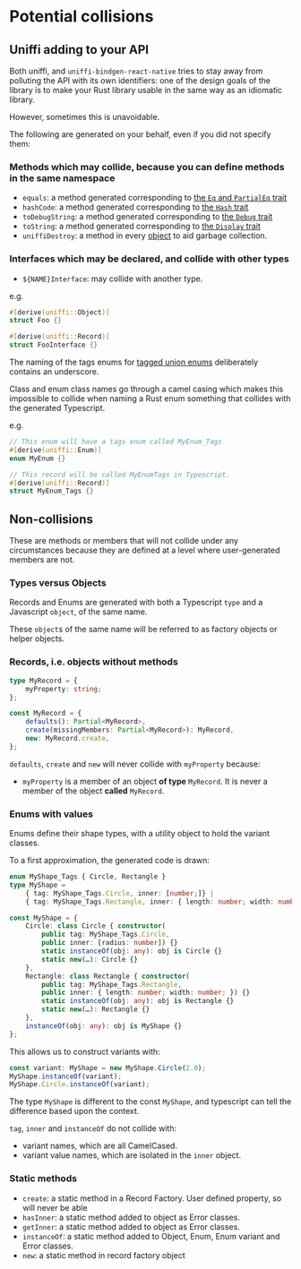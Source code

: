 # Potential collisions

## Uniffi adding to your API

Both uniffi, and `uniffi-bindgen-react-native` tries to stay away from polluting the API with its own identifiers: one of the design goals of the library is to make your Rust library usable in the same way as an idiomatic library.

However, sometimes this is unavoidable.

The following are generated on your behalf, even if you did not specify them:

### Methods which may collide, because you can define methods in the same namespace

- `equals`: a method generated corresponding to [the `Eq` and `PartialEq` trait](../idioms/objects.md#uniffi-traits)
- `hashCode`: a method generated corresponding to [the `Hash` trait](../idioms/objects.md#uniffi-traits)
- `toDebugString`: a method generated corresponding to [the `Debug` trait](../idioms/objects.md#uniffi-traits)
- `toString`: a method generated corresponding to [the `Display` trait](../idioms/objects.md#uniffi-traits)
- `uniffiDestroy`: a method in every [object](../idioms/objects.md#garbage-collection) to aid garbage collection.

### Interfaces which may be declared, and collide with other types

- `${NAME}Interface`: may collide with another type.

e.g.

```rust
#[derive(uniffi::Object)]
struct Foo {}

#[derive(uniffi::Record)]
struct FooInterface {}
```

The naming of the tags enums for [tagged union enums](../idioms/enums.md#enums-with-properties) deliberately contains an underscore.

Class and enum class names go through a camel casing which makes this impossible to collide when naming a Rust enum something that collides with the generated Typescript.

e.g.

```rust
// This enum will have a tags enum called MyEnum_Tags
#[derive(uniffi::Enum)]
enum MyEnum {}

// This record will be called MyEnumTags in Typescript.
#[derive(uniffi::Record)]
struct MyEnum_Tags {}
```

## Non-collisions

These are methods or members that will not collide under any circumstances because they are defined at a level where user-generated members are not.

### Types versus Objects

Records and Enums are generated with both a Typescript `type` and a Javascript `object`, of the same name.

These `object`s of the same name will be referred to as factory objects or helper objects.

### Records, i.e. objects without methods

```typescript
type MyRecord = {
    myProperty: string;
};

const MyRecord = {
    defaults(): Partial<MyRecord>,
    create(missingMembers: Partial<MyRecord>): MyRecord,
    new: MyRecord.create,
};
```

`defaults`, `create` and `new` will never collide with `myProperty` because:
- `myProperty` is a member of an object __of type__ `MyRecord`. It is never a member of the object __called__ `MyRecord`.


### Enums with values

Enums define their shape types, with a utility object to hold the variant classes.

To a first approximation, the generated code is drawn:

```typescript
enum MyShape_Tags { Circle, Rectangle }
type MyShape =
    { tag: MyShape_Tags.Circle, inner: [number;]} |
    { tag: MyShape_Tags.Rectangle, inner: { length: number; width: number; }}

const MyShape = {
    Circle: class Circle { constructor(
        public tag: MyShape_Tags.Circle,
        public inner: [radius: number]) {}
        static instanceOf(obj: any): obj is Circle {}
        static new(…): Circle {}
    },
    Rectangle: class Rectangle { constructor(
        public tag: MyShape_Tags.Rectangle,
        public inner: { length: number; width: number; }) {}
        static instanceOf(obj: any): obj is Rectangle {}
        static new(…): Rectangle {}
    },
    instanceOf(obj: any): obj is MyShape {}
};
```

This allows us to construct variants with:

```typescript
const variant: MyShape = new MyShape.Circle(2.0);
MyShape.instanceOf(variant);
MyShape.Circle.instanceOf(variant);
```

The type `MyShape` is different to the const `MyShape`, and typescript can tell the difference based upon the context.

`tag`, `inner` and `instanceOf` do not collide with:
- variant names, which are all CamelCased.
- variant value names, which are isolated in the `inner` object.

### Static methods

- `create`: a static method in a Record Factory. User defined property, so will never be able
- `hasInner`: a static method added to object as Error classes.
- `getInner`: a static method added to object as Error classes.
- `instanceOf`: a static method added to Object, Enum, Enum variant and Error classes.
- `new`: a static method in record factory object
